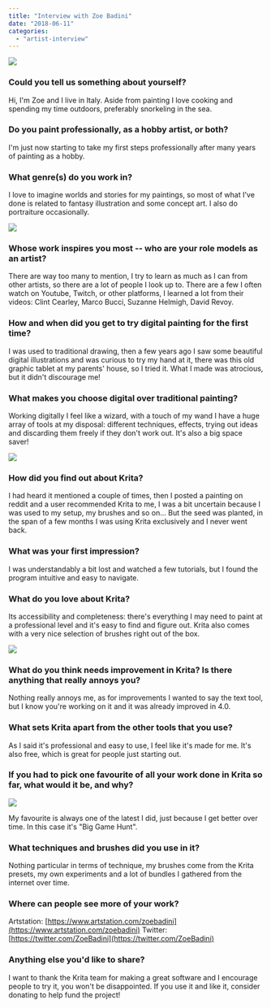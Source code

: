 ```yaml
---
title: "Interview with Zoe Badini"
date: "2018-06-11"
categories: 
  - "artist-interview"
---
```


![](/images/posts/2018/The-Order-of-Mrausen.jpg)

### Could you tell us something about yourself?

Hi, I'm Zoe and I live in Italy. Aside from painting I love cooking and spending my time outdoors, preferably snorkeling in the sea.

### Do you paint professionally, as a hobby artist, or both?

I'm just now starting to take my first steps professionally after many years of painting as a hobby.

### What genre(s) do you work in?

I love to imagine worlds and stories for my paintings, so most of what I've done is related to fantasy illustration and some concept art. I also do portraiture occasionally.

![](/images/posts/2018/The-Cook.jpg)

### Whose work inspires you most -- who are your role models as an artist?

There are way too many to mention, I try to learn as much as I can from other artists, so there are a lot of people I look up to. There are a few I often watch on Youtube, Twitch, or other platforms, I learned a lot from their videos: Clint Cearley, Marco Bucci, Suzanne Helmigh, David Revoy.

### How and when did you get to try digital painting for the first time?

I was used to traditional drawing, then a few years ago I saw some beautiful digital illustrations and was curious to try my hand at it, there was this old graphic tablet at my parents' house, so I tried it. What I made was atrocious, but it didn't discourage me!

### What makes you choose digital over traditional painting?

Working digitally I feel like a wizard, with a touch of my wand I have a huge array of tools at my disposal: different techniques, effects, trying out ideas and discarding them freely if they don't work out. It's also a big space saver!

![](/images/posts/2018/The-road-to-Galaverna.jpg)

### How did you find out about Krita?

I had heard it mentioned a couple of times, then I posted a painting on reddit and a user recommended Krita to me, I was a bit uncertain because I was used to my setup, my brushes and so on... But the seed was planted, in the span of a few months I was using Krita exclusively and I never went back.

### What was your first impression?

I was understandably a bit lost and watched a few tutorials, but I found the program intuitive and easy to navigate.

### What do you love about Krita?

Its accessibility and completeness: there's everything I may need to paint at a professional level and it's easy to find and figure out. Krita also comes with a very nice selection of brushes right out of the box.

![](/images/posts/2018/Zelukoths-Temple.jpg)

### What do you think needs improvement in Krita? Is there anything that really annoys you?

Nothing really annoys me, as for improvements I wanted to say the text tool, but I know you're working on it and it was already improved in 4.0.

### What sets Krita apart from the other tools that you use?

As I said it's professional and easy to use, I feel like it's made for me. It's also free, which is great for people just starting out.

### If you had to pick one favourite of all your work done in Krita so far, what would it be, and why?

![](/images/posts/2018/Big-Game-Hunt.jpg)

My favourite is always one of the latest I did, just because I get better over time. In this case it's "Big Game Hunt".

### What techniques and brushes did you use in it?

Nothing particular in terms of technique, my brushes come from the Krita presets, my own experiments and a lot of bundles I gathered from the internet over time.

### Where can people see more of your work?

Artstation: [https://www.artstation.com/zoebadini](https://www.artstation.com/zoebadini) Twitter: [https://twitter.com/ZoeBadini](https://twitter.com/ZoeBadini)

### Anything else you'd like to share?

I want to thank the Krita team for making a great software and I encourage people to try it, you won't be disappointed. If you use it and like it, consider donating to help fund the project!
